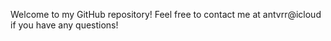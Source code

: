 Welcome to my GitHub repository! Feel free to contact me at antvrr@icloud if you have any questions!
